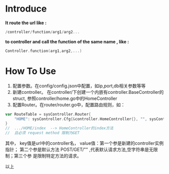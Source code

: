 # Introduce

**It route the url like :**

```go 
/controller/function/arg1/arg2... 
```

**to controller and call the function of the same name , like :**

```go 
Controller.function(arg1,arg2,...)
```

# How To Use

1. 配置参数。在config/config.json中配置，如ip,port,db相关参数等等
2. 新建controller。 在controller/下创建一个内嵌有controller.BaseController的struct, 参照controller/home.go中的HomeController
3. 配置Router。在router/router.go中，配置路由规则，如：
```go
var RouteTable = sysController.Router{
	"HOME": sysController.Cfg{&controller.HomeController{}, "", sysController.MethodMap{ "Index":"GET"}}
}
//  .../HOME/index  --> HomeController的index方法
//  且必须 request method 限制为GET
```

其中， key值是url中的controller名， value值：第一个参是新建的controller实例指针； 第二个参是默认方法 POST/GET/"" ,代表默认请求方法,空字符串是无限制；第三个参 是限制特定方法的请求。


以上
